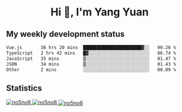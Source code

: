 <h1 align="center">Hi 👋, I'm Yang Yuan</h1>


## My weekly development status
<!--START_SECTION:waka-->

```txt
Vue.js       36 hrs 20 mins  ██████████████████████▓░░   90.26 %
TypeScript   2 hrs 42 mins   █▓░░░░░░░░░░░░░░░░░░░░░░░   06.74 %
JavaScript   35 mins         ▒░░░░░░░░░░░░░░░░░░░░░░░░   01.47 %
JSON         34 mins         ▒░░░░░░░░░░░░░░░░░░░░░░░░   01.43 %
Other        2 mins          ░░░░░░░░░░░░░░░░░░░░░░░░░   00.09 %
```

<!--END_SECTION:waka-->

## Statistics
<a href="https://github.com/anuraghazra/github-readme-stats">
  <img src="https://github-readme-stats.vercel.app/api/top-langs/?username=no5no6&theme=dracula" alt="no5no6">
</a>
<a href="https://github.com/anuraghazra/github-readme-stats">
  <img src="https://github-readme-stats.vercel.app/api?username=no5no6&show_icons=true&theme=dracula&line_height=40" alt="no5no6">
</a>
<a href="https://github.com/anuraghazra/github-readme-stats">
  <img align="center" src="https://github-readme-streak-stats.herokuapp.com/?user=no5no6&theme=dracula" alt="no5no6" />
</a>